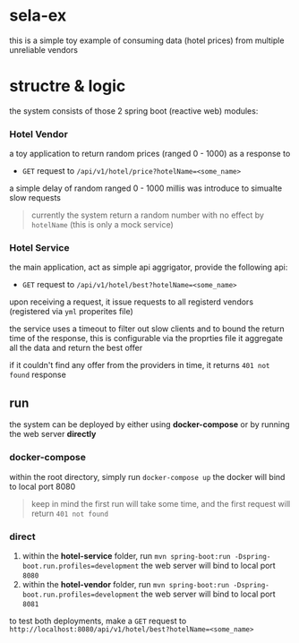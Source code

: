 # sela-ex

this is a simple toy example of consuming data (hotel prices) from multiple unreliable vendors

# structre & logic
the system consists of those 2 spring boot (reactive web) modules:

### Hotel Vendor
a toy application to return random prices (ranged 0 - 1000) as a response to 
* `GET` request to `/api/v1/hotel/price?hotelName=<some_name>`

a simple delay of random ranged 0 - 1000 millis was introduce to simualte slow requests

>currently the system return a random number with no effect by `hotelName` (this is only a mock service)

### Hotel Service
the main application, act as simple api aggrigator, provide the following api: 
* `GET` request to `/api/v1/hotel/best?hotelName=<some_name>`

upon receiving a request, it issue requests to all registerd vendors (registered via `yml` properites file)

the service uses a timeout to filter out slow clients and to bound the return time of the response, this is configurable via the proprties file
it aggregate all the data and return the best offer

if it couldn't find any offer from the providers in time, it returns `401 not found` response


## run

the system can be deployed by either using **docker-compose** or by running the web server **directly**

### docker-compose

within the root directory, simply run `docker-compose up`
the docker will bind to local port 8080

> keep in mind the first run will take some time, and the first request will return `401 not found`

### direct
1. within the **hotel-service** folder, run `mvn spring-boot:run -Dspring-boot.run.profiles=development`
the web server will bind to local port `8080`
3. within the **hotel-vendor** folder, run `mvn spring-boot:run -Dspring-boot.run.profiles=development`
the web server will bind to local port `8081`


to test both deployments, make a `GET` request to `http://localhost:8080/api/v1/hotel/best?hotelName=<some_name>`

